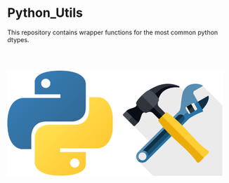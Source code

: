 # Python_Utils
This repository contains wrapper functions for the most common python dtypes.

<br/><br/>

![alt text](https://github.com/tommydino93/Python_Utils/blob/main/utils_image.png)
